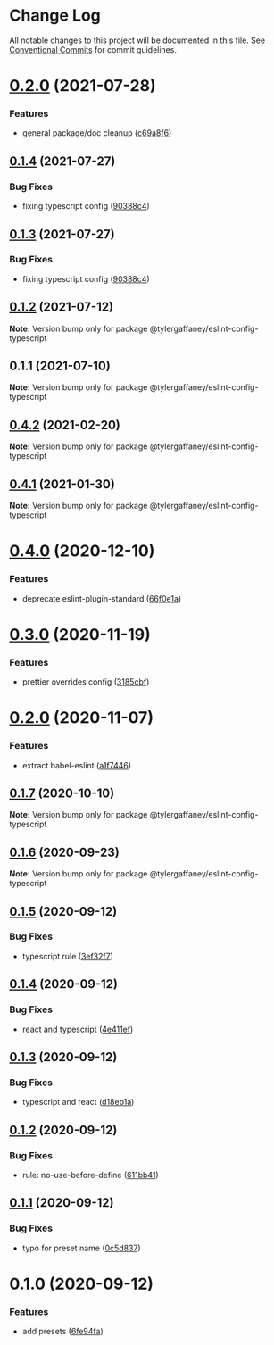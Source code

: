 # Change Log

All notable changes to this project will be documented in this file.
See [Conventional Commits](https://conventionalcommits.org) for commit guidelines.

# [0.2.0](https://github.com/tylergaffaney/configs/compare/@tylergaffaney/eslint-config-typescript@0.1.4...@tylergaffaney/eslint-config-typescript@0.2.0) (2021-07-28)


### Features

* general package/doc cleanup ([c69a8f6](https://github.com/tylergaffaney/configs/commit/c69a8f60a03531f44d7996955d48d522d9637427))





## [0.1.4](https://github.com/tylergaffaney/configs/compare/@tylergaffaney/eslint-config-typescript@0.1.2...@tylergaffaney/eslint-config-typescript@0.1.4) (2021-07-27)

### Bug Fixes

- fixing typescript config ([90388c4](https://github.com/tylergaffaney/configs/commit/90388c4a744ba11070f668e752123d549994c4fb))

## [0.1.3](https://github.com/tylergaffaney/configs/compare/@tylergaffaney/eslint-config-typescript@0.1.2...@tylergaffaney/eslint-config-typescript@0.1.3) (2021-07-27)

### Bug Fixes

- fixing typescript config ([90388c4](https://github.com/tylergaffaney/configs/commit/90388c4a744ba11070f668e752123d549994c4fb))

## [0.1.2](https://github.com/tylergaffaney/configs/compare/@tylergaffaney/eslint-config-typescript@0.1.1...@tylergaffaney/eslint-config-typescript@0.1.2) (2021-07-12)

**Note:** Version bump only for package @tylergaffaney/eslint-config-typescript

## 0.1.1 (2021-07-10)

**Note:** Version bump only for package @tylergaffaney/eslint-config-typescript

## [0.4.2](https://github.com/tylergaffaney/configs/compare/@tylergaffaney/eslint-config-typescript@0.4.1...@tylergaffaney/eslint-config-typescript@0.4.2) (2021-02-20)

**Note:** Version bump only for package @tylergaffaney/eslint-config-typescript

## [0.4.1](https://github.com/tylergaffaney/configs/compare/@tylergaffaney/eslint-config-typescript@0.4.0...@tylergaffaney/eslint-config-typescript@0.4.1) (2021-01-30)

**Note:** Version bump only for package @tylergaffaney/eslint-config-typescript

# [0.4.0](https://github.com/tylergaffaney/configs/compare/@tylergaffaney/eslint-config-typescript@0.3.0...@tylergaffaney/eslint-config-typescript@0.4.0) (2020-12-10)

### Features

- deprecate eslint-plugin-standard ([66f0e1a](https://github.com/tylergaffaney/configs/commit/66f0e1a2ca5060a631477a69d6706a6a8fda2708))

# [0.3.0](https://github.com/tylergaffaney/configs/compare/@tylergaffaney/eslint-config-typescript@0.2.0...@tylergaffaney/eslint-config-typescript@0.3.0) (2020-11-19)

### Features

- prettier overrides config ([3185cbf](https://github.com/tylergaffaney/configs/commit/3185cbf4a167796c4a702e7bc76a8193e5596551))

# [0.2.0](https://github.com/tylergaffaney/configs/compare/@tylergaffaney/eslint-config-typescript@0.1.7...@tylergaffaney/eslint-config-typescript@0.2.0) (2020-11-07)

### Features

- extract babel-eslint ([a1f7446](https://github.com/tylergaffaney/configs/commit/a1f744685ff7038a72a94a0efe69b28eb27d0a7e))

## [0.1.7](https://github.com/tylergaffaney/configs/compare/@tylergaffaney/eslint-config-typescript@0.1.6...@tylergaffaney/eslint-config-typescript@0.1.7) (2020-10-10)

**Note:** Version bump only for package @tylergaffaney/eslint-config-typescript

## [0.1.6](https://github.com/tylergaffaney/configs/compare/@tylergaffaney/eslint-config-typescript@0.1.5...@tylergaffaney/eslint-config-typescript@0.1.6) (2020-09-23)

**Note:** Version bump only for package @tylergaffaney/eslint-config-typescript

## [0.1.5](https://github.com/tylergaffaney/configs/compare/@tylergaffaney/eslint-config-typescript@0.1.4...@tylergaffaney/eslint-config-typescript@0.1.5) (2020-09-12)

### Bug Fixes

- typescript rule ([3ef32f7](https://github.com/tylergaffaney/configs/commit/3ef32f703e3d0462a8fc3848f87f5d4e1f6a60be))

## [0.1.4](https://github.com/tylergaffaney/configs/compare/@tylergaffaney/eslint-config-typescript@0.1.3...@tylergaffaney/eslint-config-typescript@0.1.4) (2020-09-12)

### Bug Fixes

- react and typescript ([4e411ef](https://github.com/tylergaffaney/configs/commit/4e411efc81523b47edb95bbf088d271b6eee011f))

## [0.1.3](https://github.com/tylergaffaney/configs/compare/@tylergaffaney/eslint-config-typescript@0.1.2...@tylergaffaney/eslint-config-typescript@0.1.3) (2020-09-12)

### Bug Fixes

- typescript and react ([d18eb1a](https://github.com/tylergaffaney/configs/commit/d18eb1a67ab0595372004a00a2acd6dca5c5466e))

## [0.1.2](https://github.com/tylergaffaney/configs/compare/@tylergaffaney/eslint-config-typescript@0.1.1...@tylergaffaney/eslint-config-typescript@0.1.2) (2020-09-12)

### Bug Fixes

- rule: no-use-before-define ([611bb41](https://github.com/tylergaffaney/configs/commit/611bb4135e2237318498fbae047beb0719c57f6c))

## [0.1.1](https://github.com/tylergaffaney/configs/compare/@tylergaffaney/eslint-config-typescript@0.1.0...@tylergaffaney/eslint-config-typescript@0.1.1) (2020-09-12)

### Bug Fixes

- typo for preset name ([0c5d837](https://github.com/tylergaffaney/configs/commit/0c5d83750ed9defbce88f6d484708524210902cc))

# 0.1.0 (2020-09-12)

### Features

- add presets ([6fe94fa](https://github.com/tylergaffaney/configs/commit/6fe94fae4ed9d80b18833c9e5a3f51f710ebda43))
